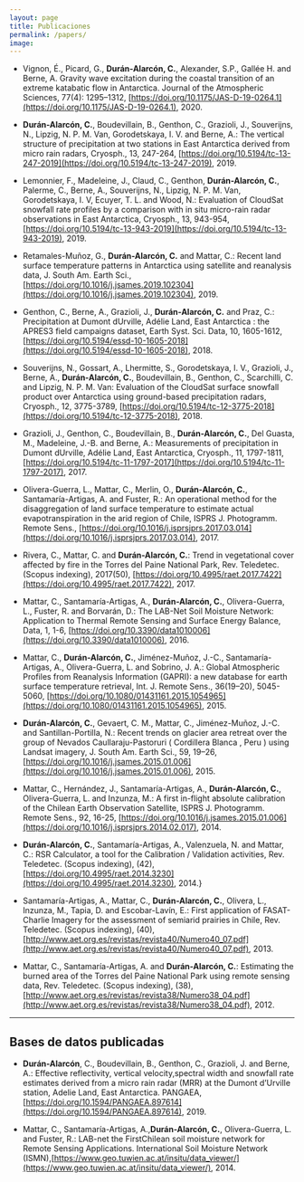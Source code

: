 ```yaml
---
layout: page
title: Publicaciones
permalink: /papers/
image: 
---
```


* Vignon, É., Picard, G., **Durán-Alarcón, C.**, Alexander, S.P., Gallée H. and Berne, A. Gravity wave excitation during the coastal transition of an extreme katabatic flow in Antarctica. Journal of the Atmospheric Sciences, 77(4): 1295–1312, [https://doi.org/10.1175/JAS-D-19-0264.1](https://doi.org/10.1175/JAS-D-19-0264.1), 2020.
    
* **Durán-Alarcón, C.**, Boudevillain, B., Genthon, C., Grazioli, J., Souverijns, N., Lipzig, N. P. M. Van, Gorodetskaya, I. V. and Berne, A.: The vertical structure of precipitation at two stations in East Antarctica derived from micro rain radars, Cryosph., 13, 247-264, [https://doi.org/10.5194/tc-13-247-2019](https://doi.org/10.5194/tc-13-247-2019), 2019.
    
* Lemonnier, F., Madeleine, J., Claud, C., Genthon, **Durán-Alarcón, C.**, Palerme, C., Berne, A., Souverijns, N., Lipzig, N. P. M. Van, Gorodetskaya, I. V, Ecuyer, T. L. and Wood, N.: Evaluation of CloudSat snowfall rate profiles by a comparison with in situ micro-rain radar observations in East Antarctica, Cryosph., 13, 943-954, [https://doi.org/10.5194/tc-13-943-2019](https://doi.org/10.5194/tc-13-943-2019), 2019.
    
* Retamales-Muñoz, G., **Durán-Alarcón, C.** and Mattar, C.: Recent land surface temperature patterns in Antarctica using satellite and reanalysis data, J. South Am. Earth Sci., [https://doi.org/10.1016/j.jsames.2019.102304](https://doi.org/10.1016/j.jsames.2019.102304), 2019.
    
* Genthon, C., Berne, A., Grazioli, J., **Durán-Alarcón, C.** and Praz, C.: Precipitation at Dumont dUrville, Adélie Land, East Antarctica : the APRES3 field campaigns dataset, Earth Syst. Sci. Data, 10, 1605-1612, [https://doi.org/10.5194/essd-10-1605-2018](https://doi.org/10.5194/essd-10-1605-2018), 2018.

* Souverijns, N., Gossart, A., Lhermitte, S., Gorodetskaya, I. V., Grazioli, J., Berne, A., **Durán-Alarcón, C.**, Boudevillain, B., Genthon, C., Scarchilli, C. and Lipzig, N. P. M. Van: Evaluation of the CloudSat surface snowfall product over Antarctica using ground-based precipitation radars, Cryosph., 12, 3775-3789, [https://doi.org/10.5194/tc-12-3775-2018](https://doi.org/10.5194/tc-12-3775-2018), 2018.
    
* Grazioli, J., Genthon, C., Boudevillain, B., **Durán-Alarcón, C.**, Del Guasta, M., Madeleine, J.-B. and Berne, A.: Measurements of precipitation in Dumont dUrville, Adélie Land, East Antarctica, Cryosph., 11, 1797-1811, [https://doi.org/10.5194/tc-11-1797-2017](https://doi.org/10.5194/tc-11-1797-2017), 2017.

* Olivera-Guerra, L., Mattar, C., Merlin, O., **Durán-Alarcón, C.**, Santamaría-Artigas, A. and Fuster, R.: An operational method for the disaggregation of land surface temperature to estimate actual evapotranspiration in the arid region of Chile, ISPRS J. Photogramm. Remote Sens., [https://doi.org/10.1016/j.isprsjprs.2017.03.014](https://doi.org/10.1016/j.isprsjprs.2017.03.014), 2017.

* Rivera, C., Mattar, C. and **Durán-Alarcón, C.**: Trend in vegetational cover affected by fire in the Torres del Paine National Park, Rev. Teledetec. (Scopus indexing), 2017(50), [https://doi.org/10.4995/raet.2017.7422](https://doi.org/10.4995/raet.2017.7422), 2017.

* Mattar, C., Santamaría-Artigas, A., **Durán-Alarcón, C.**, Olivera-Guerra, L., Fuster, R. and Borvarán, D.: The LAB-Net Soil Moisture Network: Application to Thermal Remote Sensing and Surface Energy Balance, Data, 1, 1-6, [https://doi.org/10.3390/data1010006](https://doi.org/10.3390/data1010006), 2016.

* Mattar, C., **Durán-Alarcón, C.**, Jiménez-Muñoz, J.-C., Santamaría-Artigas, A., Olivera-Guerra, L. and Sobrino, J. A.: Global Atmospheric Profiles from Reanalysis Information (GAPRI): a new database for earth surface temperature retrieval, Int. J. Remote Sens., 36(19–20), 5045-5060, [https://doi.org/10.1080/01431161.2015.1054965](https://doi.org/10.1080/01431161.2015.1054965), 2015.
    
* **Durán-Alarcón, C.**, Gevaert, C. M., Mattar, C., Jiménez-Muñoz, J.-C. and Santillan-Portilla, N.: Recent trends on glacier area retreat over the group of Nevados Caullaraju-Pastoruri ( Cordillera Blanca , Peru ) using Landsat imagery, J. South Am. Earth Sci., 59, 19–26, [https://doi.org/10.1016/j.jsames.2015.01.006](https://doi.org/10.1016/j.jsames.2015.01.006), 2015.

* Mattar, C., Hernández, J., Santamaría-Artigas, A., **Durán-Alarcón, C.**, Olivera-Guerra, L. and Inzunza, M.: A first in-flight absolute calibration of the Chilean Earth Observation Satellite, ISPRS J. Photogramm. Remote Sens., 92, 16-25, [https://doi.org/10.1016/j.jsames.2015.01.006](https://doi.org/10.1016/j.isprsjprs.2014.02.017), 2014.
    
* **Durán-Alarcón, C.**, Santamaría-Artigas, A., Valenzuela, N. and Mattar, C.: RSR Calculator, a tool for the Calibration / Validation activities, Rev. Teledetec. (Scopus indexing), (42), [https://doi.org/10.4995/raet.2014.3230](https://doi.org/10.4995/raet.2014.3230), 2014.}

* Santamaría-Artigas, A., Mattar, C., **Durán-Alarcón, C.**, Olivera, L., Inzunza, M., Tapia, D. and Escobar-Lavín, E.: First application of FASAT-Charlie Imagery for the assessment of semiarid prairies in Chile, Rev. Teledetec. (Scopus indexing), (40), [http://www.aet.org.es/revistas/revista40/Numero40_07.pdf](http://www.aet.org.es/revistas/revista40/Numero40_07.pdf), 2013.

* Mattar, C., Santamaría-Artigas, A. and **Durán-Alarcón, C.**: Estimating the burned area of the Torres del Paine National Park using remote sensing data, Rev. Teledetec. (Scopus indexing), (38),[http://www.aet.org.es/revistas/revista38/Numero38_04.pdf](http://www.aet.org.es/revistas/revista38/Numero38_04.pdf), 2012.

***
## Bases de datos publicadas

* **Durán-Alarcón**, C., Boudevillain, B., Genthon, C., Grazioli, J. and Berne, A.: Effective reflectivity, vertical velocity,spectral width and snowfall rate estimates derived from a micro rain radar (MRR) at the Dumont d’Urville station, Adelie Land, East Antarctica. PANGAEA,[https://doi.org/10.1594/PANGAEA.897614](https://doi.org/10.1594/PANGAEA.897614), 2019.

* Mattar, C., Santamaría-Artigas, A.,**Durán-Alarcón, C.**, Olivera-Guerra, L. and Fuster, R.: LAB-net the FirstChilean soil moisture network for Remote Sensing Applications. International Soil Moisture Network (ISMN),[https://www.geo.tuwien.ac.at/insitu/data_viewer/](https://www.geo.tuwien.ac.at/insitu/data_viewer/), 2014.
